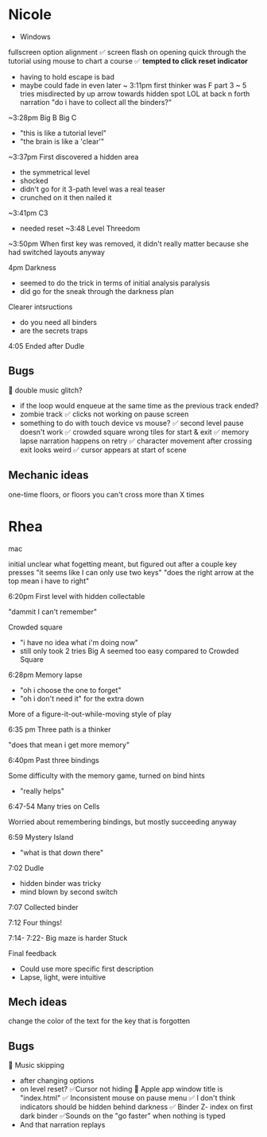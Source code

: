 # Nicole
 - Windows

fullscreen option alignment
✅ screen flash on opening
quick through the tutorial
using mouse to chart a course
✅ **tempted to click reset indicator**
  - having to hold escape is bad
  - maybe could fade in even later
~ 3:11pm
first thinker was F part 3
  ~ 5 tries
misdirected by up arrow towards hidden spot
LOL at back n forth narration
"do i have to collect all the binders?"

~3:28pm
Big B
Big C
  - "this is like a tutorial level"
  - "the brain is like a 'clear'"

~3:37pm
First discovered a hidden area
  - the symmetrical level
  - shocked
  - didn't go for it
3-path level was a real teaser
  - crunched on it then nailed it

~3:41pm
C3
  - needed reset
~3:48
Level Threedom

~3:50pm
When first key was removed, it didn't really matter because she had switched layouts anyway

4pm
Darkness
  - seemed to do the trick in terms of initial analysis paralysis
  - did go for the sneak through the darkness plan

Clearer intsructions
 - do you need all binders
 - are the secrets traps

4:05
Ended after Dudle 


## Bugs
🤞 double music glitch?
 - if the loop would enqueue at the same time as the previous track ended?
 - zombie track
✅ clicks not working on pause screen
 - something to do with touch device vs mouse?
✅ second level pause doesn't work
✅ crowded square wrong tiles for start & exit
✅ memory lapse narration happens on retry
✅ character movement after crossing exit looks weird
✅ cursor appears at start of scene

## Mechanic ideas
one-time floors, or floors you can't cross more than X times

# Rhea
mac

initial unclear what fogetting meant, but figured out after a couple key presses
"it seems like I can only use two keys"
"does the right arrow at the top mean i have to right"

6:20pm
First level with hidden collectable

"dammit I can't remember"

Crowded square
  - "i have no idea what i'm doing now"
  - still only took 2 tries
Big A seemed too easy compared to Crowded Square

6:28pm
Memory lapse
 - "oh i choose the one to forget"
 - "oh i don't need it" for the extra down
 
More of a figure-it-out-while-moving style of play


6:35 pm
Three path is a thinker

"does that mean i get more memory"

6:40pm
Past three bindings

Some difficulty with the memory game, turned on bind hints
 - "really helps"

6:47-54
Many tries on Cells

Worried about remembering bindings, but mostly succeeding anyway

6:59
Mystery Island
 - "what is that down there"

7:02
Dudle
 - hidden binder was tricky
 - mind blown by second switch

7:07
Collected binder

7:12
Four things!

7:14-
7:22-
Big maze is harder
Stuck

Final feedback
 - Could use more specific first description
 - Lapse, light, were intuitive


## Mech ideas
change the color of the text for the key that is forgotten

## Bugs
🤞 Music skipping
 - after changing options
 - on level reset?
✅Cursor not hiding
🤞 Apple app window title is "index.html"
✅ Inconsistent mouse on pause menu
✅ I don't think indicators should  be hidden behind darkness
✅ Binder Z- index on first dark binder
✅Sounds on the "go faster" when nothing is typed
  -  And that narration replays


